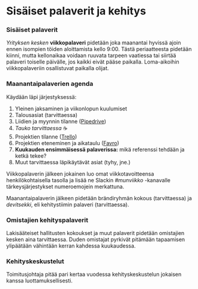 # Sisäiset palaverit ja kehitys

### Sisäiset palaverit <a href="#sisaeiset-palaverit" id="sisaeiset-palaverit"></a>

_Yrityksen kesken_ **viikkopalaveri** pidetään joka maanantai hyvissä ajoin ennen isompien töiden aloittamista kello 9:00. Tästä periaatteesta pidetään kiinni, mutta kellonaikaa voidaan ruuvata tarpeen vaatiessa tai siirtää palaveri toiselle päivälle, jos kaikki eivät pääse paikalla. Loma-aikoihin viikkopalaveriin osallistuvat paikalla olijat.

### Maanantaipalaverien agenda

Käydään läpi järjestyksessä:

1. Yleinen jaksaminen ja viikonlopun kuulumiset
2. Talousasiat (tarvittaessa)
3. Liidien ja myynnin tilanne ([Pipedrive](https://digitoimistodudeoy-07a88c.pipedrive.com))
4. _Tauko tarvittaessa_ ☕️
5. Projektien tilanne ([Trello](https://trello.com/b/OkWcwoTl/projektit))
6. Projektien eteneminen ja aikataulu ([Favro](https://favro.com/organization/3b45e73eaf083f68fefef368/a086367edce88ae320e2ae40))
7. **Kuukauden ensimmäisessä palaverissa:** mikä referenssi tehdään ja ketkä tekee?
8. Muut tarvittaessa läpikäytävät asiat (tyhy, jne.)

Viikkopalaverin jälkeen jokainen luo omat viikkotavoitteensa henkilökohtaisella tasolla ja lisää ne Slackin _#munviikko_ -kanavalle tärkeysjärjestykset numeroemojein merkattuna.

Maanantaipalaverin jälkeen pidetään brändiryhmän kokous (tarvittaessa) ja _devitsekki_, eli kehitystiimin palaveri (tarvittaessa).

### Omistajien kehityspalaverit

Lakisääteiset hallitusten kokoukset ja muut palaverit pidetään omistajien kesken aina tarvittaessa. Duden omistajat pyrkivät pitämään tapaamisen ylipäätään vähintään kerran kahdessa kuukaudessa.

### Kehityskeskustelut

Toimitusjohtaja pitää pari kertaa vuodessa kehityskeskustelun jokaisen kanssa luottamuksellisesti.
